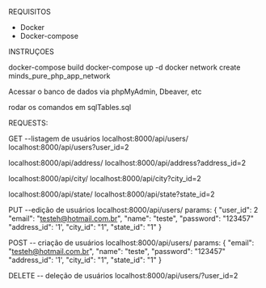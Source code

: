 REQUISITOS

 - Docker
 - Docker-compose

INSTRUÇOES

docker-compose build
docker-compose up -d
docker network create minds_pure_php_app_network


Acessar o banco de dados via phpMyAdmin, Dbeaver, etc

rodar os comandos em sqlTables.sql


REQUESTS:

GET --listagem de usuários
localhost:8000/api/users/
localhost:8000/api/users?user_id=2

localhost:8000/api/address/
localhost:8000/api/address?address_id=2

localhost:8000/api/city/
localhost:8000/api/city?city_id=2

localhost:8000/api/state/
localhost:8000/api/state?state_id=2

PUT --edição de usuários
localhost:8000/api/users/
    params:
    {
        "user_id": 2
        "email": "testeh@hotmail.com.br",
        "name": "teste",
        "password": "123457"
        "address_id": '1',
        "city_id": "1",
        "state_id": "1"
    }

POST -- criação de usuários
localhost:8000/api/users/
    params:
    {
        "email": "testeh@hotmail.com.br",
        "name": "teste",
        "password": "123457"
        "address_id": '1',
        "city_id": "1",
        "state_id": "1"
    }

DELETE -- deleção de usuários
localhost:8000/api/users/?user_id=2
